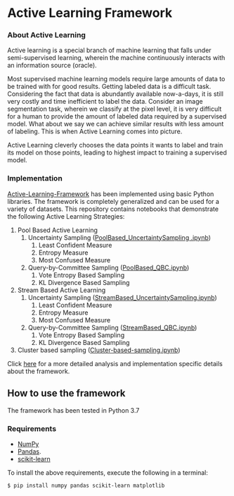 # Active Learning Framework

### About Active Learning

Active learning is a special branch of machine learning that falls under semi-supervised learning, wherein the machine continuously interacts with an information source (oracle). 

Most supervised machine learning models require large amounts of data to be trained with for good results. Getting labeled data is a difficult task. Considering the fact that data is abundantly available now-a-days, it is still very costly and time inefficient to label the data. Consider an image segmentation task, wherein we classify at the pixel level, it is very difficult for a human to provide the amount of labeled data required by a supervised model. What about we say we can achieve similar results with less amount of labeling. This is when Active Learning comes into picture.

Active Learning cleverly chooses the data points it wants to label and train its model on those points, leading to highest impact to training a supervised model. 

### Implementation

[Active-Learning-Framework](https://punanand.github.io/Active-Learning/ "Active Learning Framework") has been implemented using basic Python libraries. The framework is completely generalized and can be used for a variety of datasets.
This repository contains notebooks that demonstrate the following Active Learning Strategies:

1. Pool Based Active Learning
    1. Uncertainty Sampling ([PoolBased_UncertaintySampling .ipynb](https://github.com/punanand/Active-Learning/blob/master/PoolBased_UncertaintySampling%20.ipynb))
        1. Least Confident Measure
        2. Entropy Measure
        3. Most Confused Measure
    2. Query-by-Committee Sampling ([PoolBased_QBC.ipynb](https://github.com/punanand/Active-Learning/blob/master/PoolBased_QBC.ipynb))
        1. Vote Entropy Based Sampling
        2. KL Divergence Based Sampling
2. Stream Based Active Learning 
    1. Uncertainty Sampling ([StreamBased_UncertaintySampling.ipynb](https://github.com/punanand/Active-Learning/blob/master/StreamBased_UncertaintySampling.ipynb))
        1. Least Confident Measure
        2. Entropy Measure
        3. Most Confused Measure
    2. Query-by-Committee Sampling  ([StreamBased_QBC.ipynb](https://github.com/punanand/Active-Learning/blob/master/StreamBased_QBC.ipynb))
        1. Vote Entropy Based Sampling
        2. KL Divergence Based Sampling
3. Cluster based sampling ([Cluster-based-sampling.ipynb](https://github.com/punanand/Active-Learning/blob/master/Cluster-based-sampling.ipynb))       

Click [here](https://punanand.github.io/Active-Learning/ "Active Learning Framework") for a more detailed analysis and implementation specific details about the framework.
## How to use the framework
The framework has been tested in Python 3.7
### Requirements

* [NumPy](https://numpy.org/ "NumPy")
* [Pandas](https://pandas.pydata.org/ "pandas"). 
* [scikit-learn](https://scikit-learn.org/stable/ "scikit-learn")

To install the above requirements, execute the following in a terminal:

`$ pip install numpy pandas scikit-learn matplotlib`
